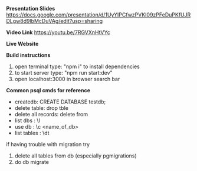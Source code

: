 **Presentation Slides**
https://docs.google.com/presentation/d/1UyYIPCfwzPVKI09zPFeDuPKfUJRDLgw8d9lbMcDuVAg/edit?usp=sharing

**Video Link**
https://youtu.be/7RGVXnHtVYc

**Live Website**

**Build instructions**

1. open terminal type: "npm i" to install dependencies
2. to start server type: "npm run start:dev"
3. open localhost:3000 in browser search bar

**Common psql cmds for reference**

- createdb: CREATE DATABASE testdb;
- delete table: drop tble <tblename>
- delete all records: delete from <tblename>
- list dbs : \l
- use db : \c <name_of_db>
- list tables : \dt

<p>if having trouble with migration try</p>
<ol>
    <li>delete all tables from db (especially pgmigrations)</li>
    <li>do db migrate</li>
</ol>
